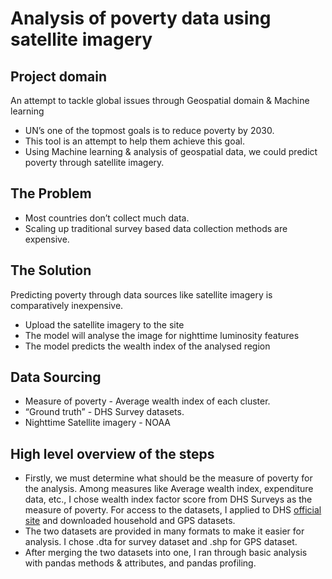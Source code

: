 # Analysis of poverty data using satellite imagery

## Project domain
An attempt to tackle global issues through Geospatial domain & Machine learning
- UN’s one of the topmost goals is to reduce poverty by 2030.
- This tool is an attempt to help them achieve this goal. 
- Using Machine learning & analysis of geospatial data,    we could predict poverty through satellite imagery.

## The Problem
- Most countries don’t collect much data.
- Scaling up traditional survey based data collection methods are expensive.

## The Solution
Predicting poverty through data sources like satellite imagery is comparatively inexpensive. 
- Upload the satellite imagery to the site
- The model will analyse the image for nighttime luminosity features
- The model predicts the wealth index of the analysed region

## Data Sourcing
- Measure of poverty - Average wealth index of each cluster.
- “Ground truth” - DHS Survey datasets.
- Nighttime Satellite imagery - NOAA

## High level overview of the steps
- Firstly, we must determine what should be the measure of poverty for the analysis. Among measures like Average wealth index, expenditure data, etc., I chose wealth index factor score from DHS Surveys as the measure of poverty. For access to the datasets, I applied to DHS [official site](https://dhsprogram.com/Data/) and downloaded household and GPS datasets.
- The two datasets are provided in many formats to make it easier for analysis. I chose .dta for survey dataset and .shp for GPS dataset.
- After merging the two datasets into one, I ran through basic analysis with pandas methods & attributes, and pandas profiling.
